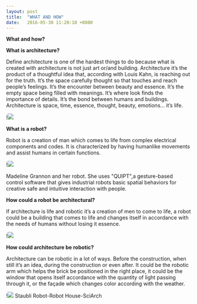 ```yaml
---
layout: post
title:  "WHAT AND HOW"
date:   2016-05-30 11:20:10 +0800
---
```

**What and how?**

**What is architecture?**

Define architecture is one of the hardest things to do because what is created with architecture is not just art or/and building. Architecture it’s the product of a thoughtful idea that, according with Louis Kahn, is reaching out for the truth.
It’s the space carefully thought so that touches and reach people’s feelings. It’s the encounter between beauty and essence. It’s the empty space being filled with meanings. It’s where look finds the importance of details. It’s the bond between humans and buildings.
Architecture is space, time, essence, thought, beauty, emotions... it’s life.

!<img src="http://www.c3sandiego.org/Resources/Pictures/Salk%20Institute.jpg" />

**What is a robot?**

Robot is a creation of man which comes to life from complex electrical components and codes. It is characterized by having humanlike movements and assist humans in certain functions.

!<img src="http://static1.squarespace.com/static/52419319e4b07f248a5a3db0/t/5665b7e67086d77554a6adf8/1449506913218/motion-control.gif" />

Madeline Grannon and her robot. She uses "QUIPT",a gesture-based control software that gives industrial robots basic spatial behaviors for creative safe and intuitive interaction with people.

**How could a robot be architectural?**

If architecture is life and robotic it’s a creation of men to come to life, a robot could be a building that comes to life and changes itself in accordance with the needs of humans without losing it essence.

!<img src="http://cdn.acidcow.com/pics/20130204/gifs_18.gif" />

**How could architecture be robotic?**

Architecture can be robotic in a lot of ways. Before the construction, when still it’s an idea, during the construction or even after. It could be the robotic arm which helps the brick be positioned in the right place, it could be the window that opens itself accordance with the quantity of light passing through it, or the façade which changes color according with the weather.

!<img src="http://www.intralogue.com/images/website/carousel/wi2.jpg" />
Staubli Robot-Robot House-SciArch


